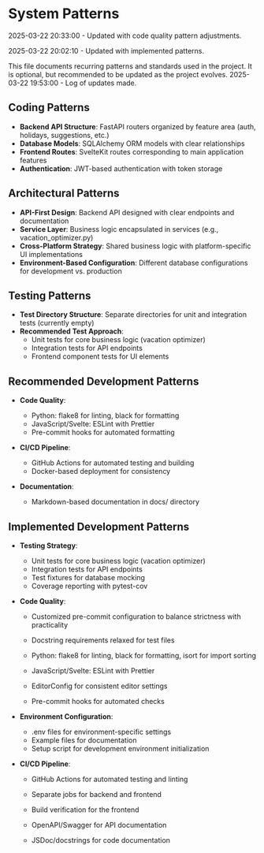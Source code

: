 # System Patterns

2025-03-22 20:33:00 - Updated with code quality pattern adjustments.


2025-03-22 20:02:10 - Updated with implemented patterns.

This file documents recurring patterns and standards used in the project.
It is optional, but recommended to be updated as the project evolves.
2025-03-22 19:53:00 - Log of updates made.

## Coding Patterns

* **Backend API Structure**: FastAPI routers organized by feature area (auth, holidays, suggestions, etc.)
* **Database Models**: SQLAlchemy ORM models with clear relationships
* **Frontend Routes**: SvelteKit routes corresponding to main application features
* **Authentication**: JWT-based authentication with token storage

## Architectural Patterns

* **API-First Design**: Backend API designed with clear endpoints and documentation
* **Service Layer**: Business logic encapsulated in services (e.g., vacation_optimizer.py)
* **Cross-Platform Strategy**: Shared business logic with platform-specific UI implementations
* **Environment-Based Configuration**: Different database configurations for development vs. production

## Testing Patterns

* **Test Directory Structure**: Separate directories for unit and integration tests (currently empty)
* **Recommended Test Approach**:
  - Unit tests for core business logic (vacation optimizer)
  - Integration tests for API endpoints
  - Frontend component tests for UI elements

## Recommended Development Patterns

* **Code Quality**:
  - Python: flake8 for linting, black for formatting
  - JavaScript/Svelte: ESLint with Prettier
  - Pre-commit hooks for automated formatting

* **CI/CD Pipeline**:
  - GitHub Actions for automated testing and building
  - Docker-based deployment for consistency

* **Documentation**:
  - Markdown-based documentation in docs/ directory

## Implemented Development Patterns

* **Testing Strategy**:
  - Unit tests for core business logic (vacation optimizer)
  - Integration tests for API endpoints
  - Test fixtures for database mocking
  - Coverage reporting with pytest-cov

* **Code Quality**:
   - Customized pre-commit configuration to balance strictness with practicality
   - Docstring requirements relaxed for test files

  - Python: flake8 for linting, black for formatting, isort for import sorting
  - JavaScript/Svelte: ESLint with Prettier
  - EditorConfig for consistent editor settings
  - Pre-commit hooks for automated checks

* **Environment Configuration**:
  - .env files for environment-specific settings
  - Example files for documentation
  - Setup script for development environment initialization

* **CI/CD Pipeline**:
  - GitHub Actions for automated testing and linting
  - Separate jobs for backend and frontend
  - Build verification for the frontend

  - OpenAPI/Swagger for API documentation
  - JSDoc/docstrings for code documentation
